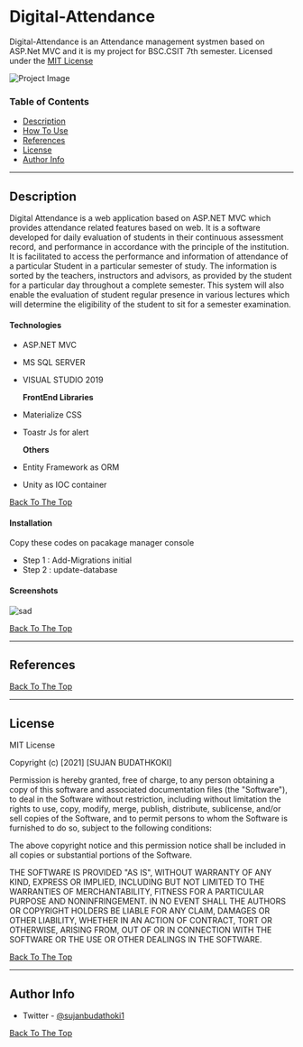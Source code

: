 # Digital-Attendance
Digital-Attendance is an Attendance management systmen based on ASP.Net MVC and it is my project for BSC.CSIT 7th semester.
Licensed under the [MIT License](LICENSE.md)

![Project Image](https://user-images.githubusercontent.com/77040001/132940177-263e4158-c881-4e08-82c9-a702d2f81630.png)



### Table of Contents


- [Description](#description)
- [How To Use](#how-to-use)
- [References](#references)
- [License](#license)
- [Author Info](#author-info)

---

## Description

Digital Attendance is a web application based on ASP.NET MVC which provides attendance related features based on web. It is a software developed for daily evaluation of students in their continuous assessment record, and performance in accordance with the principle of the institution. It is facilitated to access the performance and information of attendance of a particular Student in a particular semester of study. The information is sorted by the teachers, instructors and advisors, as provided by the student for a particular day throughout a complete semester. This system will also enable the evaluation of student regular presence in various lectures which will determine the eligibility of the student to sit for a semester examination.

#### Technologies


- ASP.NET MVC
- MS SQL SERVER
- VISUAL STUDIO 2019
  
  
  **FrontEnd Libraries**
- Materialize CSS
- Toastr Js for alert



 
  **Others**
- Entity Framework as ORM
- Unity as IOC container

[Back To The Top](#read-me-template)




#### Installation

 Copy these codes on pacakage manager console
- Step 1 : Add-Migrations initial
- Step 2 : update-database


#### Screenshots
![sad](https://user-images.githubusercontent.com/77040001/132940885-ab45275f-0c26-4b16-9e0e-cfe11c1827e3.jpg)



[Back To The Top](#read-me-template)

---

## References
[Back To The Top](#read-me-template)

---

## License

MIT License

Copyright (c) [2021] [SUJAN BUDATHKOKI]

Permission is hereby granted, free of charge, to any person obtaining a copy
of this software and associated documentation files (the "Software"), to deal
in the Software without restriction, including without limitation the rights
to use, copy, modify, merge, publish, distribute, sublicense, and/or sell
copies of the Software, and to permit persons to whom the Software is
furnished to do so, subject to the following conditions:

The above copyright notice and this permission notice shall be included in all
copies or substantial portions of the Software.

THE SOFTWARE IS PROVIDED "AS IS", WITHOUT WARRANTY OF ANY KIND, EXPRESS OR
IMPLIED, INCLUDING BUT NOT LIMITED TO THE WARRANTIES OF MERCHANTABILITY,
FITNESS FOR A PARTICULAR PURPOSE AND NONINFRINGEMENT. IN NO EVENT SHALL THE
AUTHORS OR COPYRIGHT HOLDERS BE LIABLE FOR ANY CLAIM, DAMAGES OR OTHER
LIABILITY, WHETHER IN AN ACTION OF CONTRACT, TORT OR OTHERWISE, ARISING FROM,
OUT OF OR IN CONNECTION WITH THE SOFTWARE OR THE USE OR OTHER DEALINGS IN THE
SOFTWARE.

[Back To The Top](#read-me-template)

---

## Author Info

- Twitter - [@sujanbudathoki1](https://twitter.com/sujanbudathoki1)


[Back To The Top](#read-me-template)

